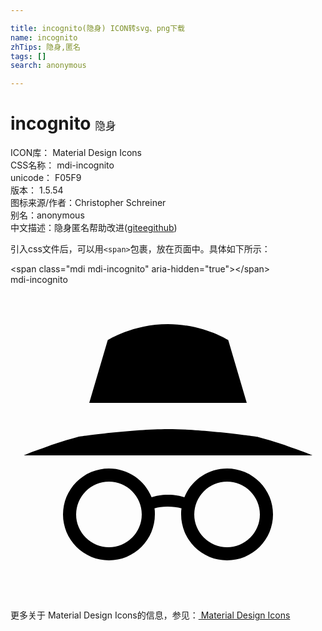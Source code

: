 ```yaml
---

title: incognito(隐身) ICON转svg、png下载
name: incognito
zhTips: 隐身,匿名
tags: []
search: anonymous

---
```


# incognito  <small style="font-size: 60%;font-weight: 100">隐身</small>


<div class="detail-page">
<p>
<span>
ICON库：
<span class="badge-secondary badge">Material Design Icons</span> 
</span>
<br/>
<span>
CSS名称：
<span class="badge-secondary badge">mdi-incognito</span> 
</span>
<br/>
<span>
unicode：
<span class="badge-secondary badge">F05F9</span> 
<copy-btn content='F05F9' btn-title=""></copy-btn>
<copy-btn :content='String.fromCodePoint(parseInt("F05F9", 16))' btn-title="复制U"></copy-btn>
</span>
<br/>
<span>
版本：
<span class="badge-secondary badge">1.5.54</span> 
</span>
<br/>
<span>图标来源/作者：<span class="badge-light badge">Christopher Schreiner</span></span> 
<br/>
<span>别名：<span class="badge-light badge">anonymous</span></span><br/><span class="zh-detail">中文描述：<span class="badge-primary badge">隐身</span><span class="badge-primary badge">匿名</span><span class="help-link"><span>帮助改进</span>(<a href="https://gitee.com/liuwave/icon-helper/edit/master/json/material/incognito.json" target="_blank" rel="noopener noreferrer">gitee</a><a href="https://github.com/liuwave/icon-helper/edit/master/json/material/incognito.json" target="_blank" rel="noopener noreferrer">github</a></span>)</span><br/>
</p>
</div>
<div class="alert alert-dark">
  <i class="mdi mdi-incognito mdi-48px"></i>
  <i class="mdi mdi-incognito mdi-36px"></i>
  <i class="mdi mdi-incognito mdi-24px"></i>
  <i class="mdi mdi-incognito mdi-18px"></i>
</div>
<div>
  <p>引入css文件后，可以用<code>&lt;span&gt;</code>包裹，放在页面中。具体如下所示：    
  </p>
  <div class="alert alert-primary" style="font-size: 14px">
    &lt;span class="mdi mdi-incognito" aria-hidden="true"&gt;&lt;/span&gt;
    <copy-btn content='<span class="mdi mdi-incognito" aria-hidden="true"></span>'></copy-btn>
  </div>
  <div class="alert alert-secondary">
    <i class="mdi mdi-incognito"
    style="font-size: 24px"
    aria-hidden="true"></i> mdi-incognito
    <copy-btn content="mdi-incognito" btn-title="复制图标名称"></copy-btn>
  </div>
</div>
<div id="svg" class="svg-wrap">
<svg xmlns="http://www.w3.org/2000/svg" viewBox="0 0 24 24"><path d="M12,3C9.31,3 7.41,4.22 7.41,4.22L6,9H18L16.59,4.22C16.59,4.22 14.69,3 12,3M12,11C9.27,11 5.39,11.54 5.13,11.59C4.09,11.87 3.25,12.15 2.59,12.41C1.58,12.75 1,13 1,13H23C23,13 22.42,12.75 21.41,12.41C20.75,12.15 19.89,11.87 18.84,11.59C18.84,11.59 14.82,11 12,11M7.5,14A3.5,3.5 0 0,0 4,17.5A3.5,3.5 0 0,0 7.5,21A3.5,3.5 0 0,0 11,17.5C11,17.34 11,17.18 10.97,17.03C11.29,16.96 11.63,16.9 12,16.91C12.37,16.91 12.71,16.96 13.03,17.03C13,17.18 13,17.34 13,17.5A3.5,3.5 0 0,0 16.5,21A3.5,3.5 0 0,0 20,17.5A3.5,3.5 0 0,0 16.5,14C15.03,14 13.77,14.9 13.25,16.19C12.93,16.09 12.55,16 12,16C11.45,16 11.07,16.09 10.75,16.19C10.23,14.9 8.97,14 7.5,14M7.5,15A2.5,2.5 0 0,1 10,17.5A2.5,2.5 0 0,1 7.5,20A2.5,2.5 0 0,1 5,17.5A2.5,2.5 0 0,1 7.5,15M16.5,15A2.5,2.5 0 0,1 19,17.5A2.5,2.5 0 0,1 16.5,20A2.5,2.5 0 0,1 14,17.5A2.5,2.5 0 0,1 16.5,15Z" /></svg>
</div>
<detail full-name='mdi-incognito'></detail>
    
<div><p>更多关于 Material Design Icons的信息，参见：<a target="_blank" href="https://iconhelper.cn/material.html"> Material Design Icons</a>
</p></div>
